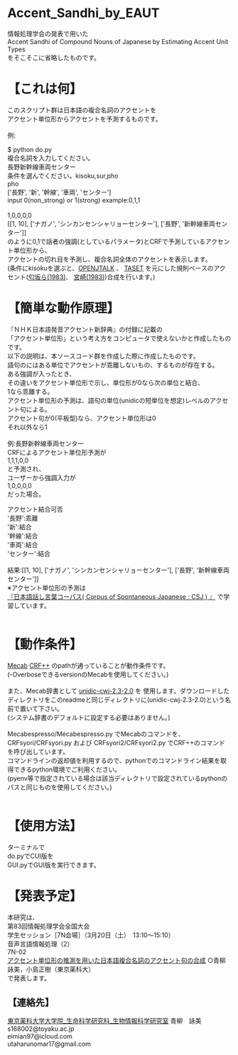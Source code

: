 <h1>Accent_Sandhi_by_EAUT</h1>
情報処理学会の発表で用いた<br>
Accent Sandhi of Compound Nouns of Japanese by Estimating Accent Unit Types <br>
をそこそこに省略したものです。
<h1>【これは何】</h1>
このスクリプト群は日本語の複合名詞のアクセントを<br>
アクセント単位形からアクセントを予測するものです。<br>
<br>
例:<br>

$ python do.py<br>
複合名詞を入力してください。<br>
長野新幹線車両センター<br>
条件を選んでください。kisoku,sur,pho<br>
pho<br>
['長野', '新', '幹線', '車両', 'センター']<br>
input 0(non_strong) or 1(strong) example:0,1,1<br>
<br>
1,0,0,0,0<br>
[[1, 10], ['ナガノ', 'シンカンセンシャリョーセンター'], ['長野', '新幹線車両センター']]
<br>
のように0,1で話者の強調(としているパラメータ)とCRFで予測しているアクセント単位形から、<br>
アクセントの切れ目を予測し、複合名詞全体のアクセントを表示します。<br>
(条件にkisokuを選ぶと、<a href= "http://open-jtalk.sourceforge.net" >OPENJTALK</a>
、
<a href= "https://sites.google.com/site/suzukimasayuki/accent" >TASET</a>
を元にした規則ベースのアクセント(<a href= "https://search.ieice.org/bin/summary.php?id=j66-d_7_849" >匂坂ら(1983)</a>、
<a href= "http://id.nii.ac.jp/1001/00015881/" >宮崎(1983)</a>)合成を行います。)
<br>
<h1>【簡単な動作原理】</h1>
『ＮＨＫ日本語発音アクセント新辞典』の付録に記載の<br>
「アクセント単位形」という考え方をコンピュータで使えないかと作成したものです。
<br>
以下の説明は、本ソースコード群を作成した際に作成したものです。
<br>
語句のにはある単位でアクセントが乖離しないもの、するものが存在する。<br>
ある強調が入ったとき、<br>
その違いをアクセント単位形で示し、単位形が0なら次の単位と結合、<br>
1なら乖離する。<br>
アクセント単位形の予測は、語句の単位(unidicの短単位を想定)レベルのアクセント句による。<br>
アクセント句が0(平板型)なら、アクセント単位形は0<br>
それ以外なら1<br>
<br>
例:長野新幹線車両センター<br>
CRFによるアクセント単位形予測が<br>
1,1,1,0,0<br>
と予測され、<br>
ユーザーから強調入力が<br>
1,0,0,0,0<br>
だった場合。<br>

アクセント結合可否<br>
'長野':乖離<br>
'新':結合<br>
'幹線':結合<br>
'車両':結合<br>
'センター':結合<br>
<br>
結果:[[1, 10], ['ナガノ', 'シンカンセンシャリョーセンター'], ['長野', '新幹線車両センター']]
<br>
※アクセント単位形の予測は<br>
<a href= "https://pj.ninjal.ac.jp/corpus_center/csj/" >『日本語話し言葉コーパス( Corpus of Spontaneous Japanese : CSJ ) 』</a>
で学習しています。
<br>
<br>
<h1>【動作条件】</h1>
<a href= "https://taku910.github.io/mecab/" >Mecab</a>
<a href= "https://taku910.github.io/crfpp/" >CRF++</a>
のpathが通っていることが動作条件です。<br>
(-OverboseできるversionのMecabを使用してください。)<br>
<br>
また、Mecab辞書として
<a href= "https://unidic.ninjal.ac.jp/download#unidic_bccwj" >unidic-cwj-2.3-2.0</a> 
を
使用します。ダウンロードしたディレクトリをこのreadmeと同じディレクトリに(unidic-cwj-2.3-2.0)という名前で置いて下さい。<br>
(システム辞書のデフォルトに設定する必要はありません。)<br>
<br>
Mecabespresso/Mecabespresso.py でMecabのコマンドを、<br>
CRFsyori/CRFsyori.py および CRFsyori2/CRFsyori2.py でCRF++のコマンドを呼び出しています。<br>
コマンドラインの返却値を利用するので、pythonでのコマンドライン結果を取得できるpython環境でご利用ください。<br>
(pyenv等で指定されている場合は該当ディレクトリで設定されているpythonのパスと同じものを使用してください。)<br>
<br>
<h1>【使用方法】</h1>
ターミナルで<br>
do.pyでCUI版を<br>
GUI.pyでGUI版を実行できます。<br>

<h1>【発表予定】</h1>
本研究は、<br>
第83回情報処理学会全国大会<br>
学生セッション［7N会場］（3月20日（土）　13:10〜15:10）<br>
音声言語情報処理（2）<br>
7N-02<br>
<a href= "https://www.gakkai-web.net/gakkai/ipsj/83/program83.html#t4" >アクセント単位形の推測を用いた日本語複合名詞のアクセント句の合成</a>
○青柳詠美，小島正樹（東京薬科大）<br>
で発表します。
<br>
<h2>【連絡先】</h2>
<a href= "https://logos.ls.toyaku.ac.jp/~bioinfo/" >東京薬科大学大学院_生命科学研究科_生物情報科学研究室</a>
青柳　詠美<br>
s168002@toyaku.ac.jp<br>
eimian97@icloud.com <br>
utaharunomar17@gmail.com
